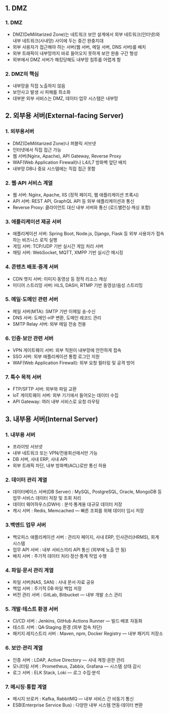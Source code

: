## 1. DMZ
### 1. DMZ
 - DMZ(DeMilitarized Zone)는 네트워크 보안 설계에서 외부 네트워크(인터넷)와 내부 네트워크(사내망) 사이에 두는 중간 완충지대
 - 외부 사용자가 접근해야 하는 서버(웹 서버, 메일 서버, DNS 서버)를 배치
 - 외부 트래픽이 내부망까지 바로 들어오지 못하게 보안 완충 구간 형성
 - 외부에서 DMZ 서버가 해킹당해도 내부망 침투를 어렵게 함

### 2. DMZ의 핵심
 - 내부망을 직접 노출하지 않음
 - 보안사고 발생 시 피해를 최소화
 - 대부분 외부 서비스는 DMZ, 데이터·업무 시스템은 내부망

## 2. 외부용 서버(External-facing Server)
### 1. 외부용서버
 - DMZ(DeMilitarized Zone)나 퍼블릭 서브넷
 - 인터넷에서 직접 접근 가능
 - 웹 서버(Nginx, Apache), API Gateway, Reverse Proxy
 - WAF(Web Application Firewall)나 L4/L7 방화벽 앞단 배치
 - 내부망 DB나 중요 시스템에는 직접 접근 못함

### 2. 웹·API 서비스 계열
 - 웹 서버: Nginx, Apache, IIS (정적 페이지, 웹 애플리케이션 프록시)
 - API 서버: REST API, GraphQL API 등 외부 애플리케이션과 통신
 - Reverse Proxy: 클라이언트 대신 내부 서버와 통신 (로드밸런싱·캐싱 포함)

### 3. 애플리케이션 제공 서버
 - 애플리케이션 서버: Spring Boot, Node.js, Django, Flask 등 외부 사용자가 접속하는 비즈니스 로직 실행
 - 게임 서버: TCP/UDP 기반 실시간 게임 처리 서버
 - 채팅 서버: WebSocket, MQTT, XMPP 기반 실시간 메시징

### 4. 콘텐츠 배포·중계 서버
 - CDN 엣지 서버: 이미지·동영상 등 정적 리소스 캐싱
 - 미디어 스트리밍 서버: HLS, DASH, RTMP 기반 동영상/음성 스트리밍

### 5. 메일·도메인 관련 서버
 - 메일 서버(MTA): SMTP 기반 이메일 송·수신
 - DNS 서버: 도메인→IP 변환, 도메인 레코드 관리
 - SMTP Relay 서버: 외부 메일 전송 전용

### 6. 인증·보안 관련 서버
 - VPN 게이트웨이 서버: 외부 직원이 내부망에 안전하게 접속
 - SSO 서버: 외부 애플리케이션 통합 로그인 지원
 - WAF(Web Application Firewall): 외부 요청 필터링 및 공격 방어

### 7. 특수 목적 서버
 - FTP/SFTP 서버: 외부와 파일 교환
 - IoT 게이트웨이 서버: 외부 기기에서 들어오는 데이터 수집
 - API Gateway: 여러 내부 서비스로 요청 라우팅
 
## 3. 내부용 서버(Internal Server)
### 1. 내부용 서버
 - 프라이빗 서브넷
 - 내부 네트워크 또는 VPN/전용회선에서만 가능
 - DB 서버, 사내 ERP, 사내 API
 - 외부 트래픽 차단, 내부 방화벽(ACL)로만 통신 허용

### 2.  데이터 관리 계열
 - 데이터베이스 서버(DB Server) : MySQL, PostgreSQL, Oracle, MongoDB 등 업무·서비스 데이터 저장 및 조회 처리
 - 데이터 웨어하우스(DWH) : 분석·통계용 대규모 데이터 저장
 - 캐시 서버 : Redis, Memcached — 빠른 조회를 위해 데이터 임시 저장

### 3.백엔드 업무 서버
 - 백오피스 애플리케이션 서버 : 관리자 페이지, 사내 ERP, 인사관리(HRMS), 회계 시스템
 - 업무 API 서버 : 내부 서비스끼리 API 통신 (외부에 노출 안 됨)
 - 배치 서버 : 주기적 데이터 처리·정산·통계 작업 수행

### 4. 파일·문서 관리 계열
 - 파일 서버(NAS, SAN) : 사내 문서·자료 공유
 - 백업 서버 : 주기적 DB·파일 백업 저장
 - 버전 관리 서버 : GitLab, Bitbucket — 내부 개발 소스 관리

### 5. 개발·테스트 환경 서버
 - CI/CD 서버 : Jenkins, GitHub Actions Runner — 빌드·배포 자동화
 - 테스트 서버 : QA·Staging 환경 (외부 접속 차단)
 - 패키지 레지스트리 서버 : Maven, npm, Docker Registry — 내부 패키지 저장소

### 6. 보안·관리 계열
 - 인증 서버 : LDAP, Active Directory — 사내 계정·권한 관리
 - 모니터링 서버 : Prometheus, Zabbix, Grafana — 시스템 상태 감시
 - 로그 서버 : ELK Stack, Loki — 로그 수집·분석

### 7. 메시징·통합 계열
 - 메시지 브로커 : Kafka, RabbitMQ — 내부 서비스 간 비동기 통신
 - ESB(Enterprise Service Bus) : 다양한 내부 시스템 연동·데이터 변환